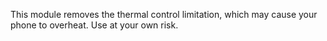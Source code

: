 This module removes the thermal control limitation, which may cause your phone to overheat. Use at your own risk.
